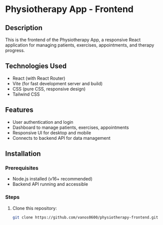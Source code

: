 # Physiotherapy App - Frontend

## Description
This is the frontend of the Physiotherapy App, a responsive React application for managing patients, exercises, appointments, and therapy progress.

## Technologies Used
- React (with React Router)
- Vite (for fast development server and build)
- CSS (pure CSS, responsive design)
- Tailwind CSS 

## Features
- User authentication and login
- Dashboard to manage patients, exercises, appointments
- Responsive UI for desktop and mobile
- Connects to backend API for data management

## Installation

### Prerequisites
- Node.js installed (v16+ recommended)
- Backend API running and accessible

### Steps
1. Clone this repository:
   ```bash
   git clone https://github.com/vanos0600/physiotherapy-frontend.git
